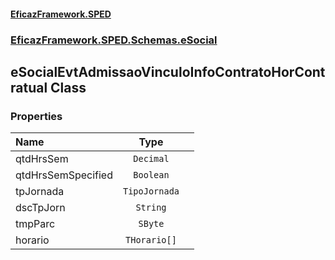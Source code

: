 #### [EficazFramework.SPED](EficazFrameworkSPED.md 'EficazFramework SPED')
### [EficazFramework.SPED.Schemas.eSocial](EficazFramework.SPED.Schemas.eSocial.md 'EficazFramework.SPED.Schemas.eSocial')

## eSocialEvtAdmissaoVinculoInfoContratoHorContratual Class
### Properties

| Name | Type | |
| :--- | :---: | :--- |
| qtdHrsSem | `Decimal` |  |
| qtdHrsSemSpecified | `Boolean` |  |
| tpJornada | `TipoJornada` |  |
| dscTpJorn | `String` |  |
| tmpParc | `SByte` |  |
| horario | `THorario[]` |  |
